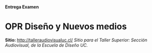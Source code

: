 #### Entrega Examen
# OPR Diseño y Nuevos medios


**Sitio:** http://talleraudiovisualuc.cl/
*Sitio para el Taller Superior: Sección Audiovisual, de la Escuela de Diseño UC.*



